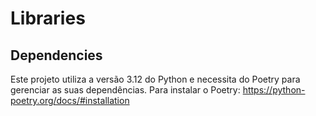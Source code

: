 # Libraries

## Dependencies

Este projeto utiliza a versão 3.12 do Python e necessita do Poetry para gerenciar as suas dependências. 
Para instalar o Poetry: https://python-poetry.org/docs/#installation
